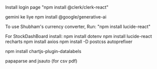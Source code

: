 Install login page 
"npm install @clerk/clerk-react"

gemini ke liye
npm install @google/generative-ai


To use Shubham's  currency converter, Run:
"npm install lucide-react" 

For StockDashBoard install:
npm install dotenv
npm install lucide-react recharts
npm install axios
npm install -D postcss autoprefixer


npm install chartjs-plugin-datalabels

papaparse and jsauto (for csv pdf)